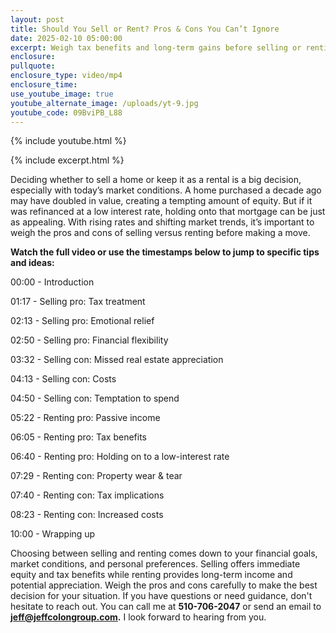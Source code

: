 ```yaml
---
layout: post
title: Should You Sell or Rent? Pros & Cons You Can’t Ignore
date: 2025-02-10 05:00:00
excerpt: Weigh tax benefits and long-term gains before selling or renting.
enclosure:
pullquote:
enclosure_type: video/mp4
enclosure_time:
use_youtube_image: true
youtube_alternate_image: /uploads/yt-9.jpg
youtube_code: 09BviPB_L88
---
```

{% include youtube.html %}

{% include excerpt.html %}

Deciding whether to sell a home or keep it as a rental is a big decision, especially with today’s market conditions. A home purchased a decade ago may have doubled in value, creating a tempting amount of equity. But if it was refinanced at a low interest rate, holding onto that mortgage can be just as appealing. With rising rates and shifting market trends, it’s important to weigh the pros and cons of selling versus renting before making a move.

**Watch the full video or use the timestamps below to jump to specific tips and ideas:**

00:00 - Introduction

01:17 - Selling pro: Tax treatment

02:13 - Selling pro: Emotional relief

02:50 - Selling pro: Financial flexibility

03:32 - Selling con: Missed real estate appreciation

04:13 - Selling con: Costs

04:50 - Selling con: Temptation to spend

05:22 - Renting pro: Passive income

06:05 - Renting pro: Tax benefits

06:40 - Renting pro: Holding on to a low-interest rate

07:29 - Renting con: Property wear & tear

07:40 - Renting con: Tax implications

08:23 - Renting con: Increased costs

10:00 - Wrapping up

Choosing between selling and renting comes down to your financial goals, market conditions, and personal preferences. Selling offers immediate equity and tax benefits while renting provides long-term income and potential appreciation. Weigh the pros and cons carefully to make the best decision for your situation. If you have questions or need guidance, don't hesitate to reach out. You can call me at **510-706-2047** or send an email to [**jeff@jeffcolongroup.com**](mailto:jeff@jeffcolongroup.com)**.** I look forward to hearing from you.